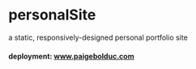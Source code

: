 # personalSite

a static, responsively-designed personal portfolio site

#### deployment:  www.paigebolduc.com
